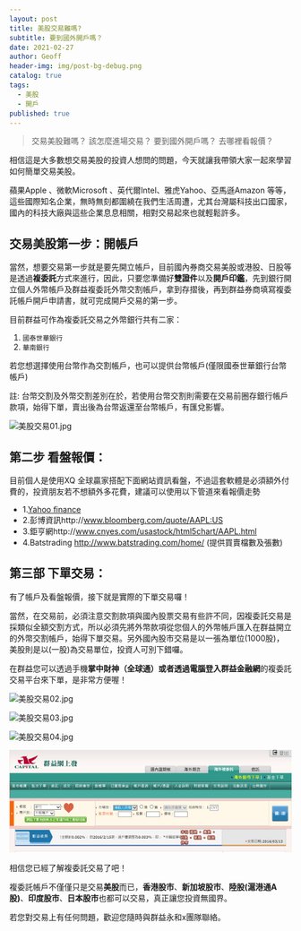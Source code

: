 ```yaml
---
layout: post
title: 美股交易難嗎?
subtitle: 要到國外開戶嗎？
date: 2021-02-27
author: Geoff
header-img: img/post-bg-debug.png
catalog: true
tags:
  - 美股
  - 開戶
published: true
---
```


> 交易美股難嗎？
> 該怎麼進場交易？
> 要到國外開戶嗎？
> 去哪裡看報價？

相信這是大多數想交易美股的投資人想問的問題，今天就讓我帶領大家一起來學習如何簡單交易美股。


蘋果Apple 、微軟Microsoft 、英代爾Intel、雅虎Yahoo、亞馬遜Amazon 等等，這些國際知名企業，無時無刻都圍繞在我們生活周遭，尤其台灣屬科技出口國家，國內的科技大廠與這些企業息息相關，相對交易起來也就輕鬆許多。

## 交易美股第一步：開帳戶

當然，想要交易第一步就是要先開立帳戶，目前國內券商交易美股或港股、日股等是透過**複委託**方式來進行，因此，只要您準備好**雙證件**以及**開戶印鑑**，先到銀行開立個人外幣帳戶及群益複委託外幣交割帳戶，拿到存摺後，再到群益券商填寫複委託帳戶開戶申請書，就可完成開戶交易的第一步。

目前群益可作為複委託交易之外幣銀行共有二家：

1.    `國泰世華銀行`
2.    `華南銀行`      

若您想選擇使用台幣作為交割帳戶，也可以提供台幣帳戶(僅限國泰世華銀行台幣帳戶)

註: 台幣交割及外幣交割差別在於，若使用台幣交割則需要在交易前圈存銀行帳戶款項，始得下單，賣出後為台幣返還至台幣帳戶，有匯兌影響。

![美股交易01.jpg]({{site.baseurl}}/media/美股交易01.jpg)


## 第二步 看盤報價：

目前個人是使用XQ 全球贏家搭配下面網站資訊看盤，不過這套軟體是必須額外付費的，投資朋友若不想額外多花費，建議可以使用以下管道來看報價走勢
- 1.[Yahoo finance](http://finance.yahoo.com/)    
- 2.彭博資訊http://www.bloomberg.com/quote/AAPL:US 
- 3.鉅亨網http://www.cnyes.com/usastock/html5chart/AAPL.html 
- 4.Batstrading  http://www.batstrading.com/home/ (提供買賣檔數及張數)

## 第三部 下單交易：

有了帳戶及看盤報價，接下就是實際的下單交易囉！

當然，在交易前，必須注意交割款項與國內股票交易有些許不同，因複委託交易是採類似全額交割方式，所以必須先將外幣款項從您個人的外幣帳戶匯入在群益開立的外幣交割帳戶，始得下單交易。另外國內股市交易是以一張為單位(1000股)，美股則是以(一股)為交易單位，投資人可別下錯囉。

在群益您可以透過手機**掌中財神（全球通）**或者透過電腦登入**群益金融網**的複委託交易平台來下單，是非常方便喔！



![美股交易02.jpg]({{site.baseurl}}/media/美股交易02.jpg)

![美股交易03.jpg]({{site.baseurl}}/media/美股交易03.jpg)

![美股交易04.jpg]({{site.baseurl}}/media/美股交易04.jpg)

![美股交易05.jpg]({{site.baseurl}}/media/美股交易05.jpg)


相信您已經了解複委託交易了吧！

複委託帳戶不僅僅只是交易**美股**而已，**香港股市**、**新加坡股市**、**陸股(滬港通A股)**、**印度股市**、**日本股市**也都可以交易，真正讓您投資無國界。

若您對交易上有任何問題，歡迎您隨時與群益永和x團隊聯絡。
